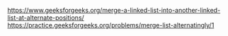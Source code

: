https://www.geeksforgeeks.org/merge-a-linked-list-into-another-linked-list-at-alternate-positions/
https://practice.geeksforgeeks.org/problems/merge-list-alternatingly/1
